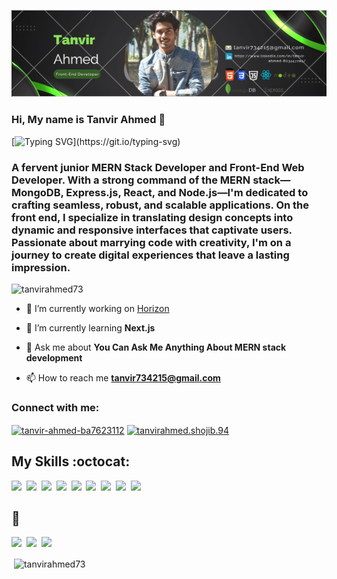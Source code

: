 ![logo](https://github.com/tanvirAhmed73/tanvirAhmed73/blob/main/Screenshot%20(21).png)
### **Hi, My name is Tanvir Ahmed** :wave:
[![Typing SVG](https://readme-typing-svg.herokuapp.com?font=Fira+Code&pause=1000&color=4CF78CE6&width=435&lines=I+am+a+Web-developer..!+%26;.)](https://git.io/typing-svg)


<h3 align="left">A fervent junior MERN Stack Developer and Front-End Web Developer. With a strong command of the MERN stack—MongoDB, Express.js, React, and Node.js—I'm dedicated to crafting seamless, robust, and scalable applications. On the front end, I specialize in translating design concepts into dynamic and responsive interfaces that captivate users. Passionate about marrying code with creativity, I'm on a journey to create digital experiences that leave a lasting impression.</h3>

<p align="left"> <img src="https://komarev.com/ghpvc/?username=tanvirahmed73&label=Profile%20views&color=0e75b6&style=flat" alt="tanvirahmed73" /> </p>

- 🔭 I’m currently working on [Horizon](google.com)

- 🌱 I’m currently learning **Next.js**

- 💬 Ask me about **You Can Ask Me Anything About MERN stack development**

- 📫 How to reach me **tanvir734215@gmail.com**

<h3 align="left">Connect with me:</h3>
<p align="left">
<a href="https://linkedin.com/in/tanvir-ahmed-ba7623112" target="blank"><img align="center" src="https://raw.githubusercontent.com/rahuldkjain/github-profile-readme-generator/master/src/images/icons/Social/linked-in-alt.svg" alt="tanvir-ahmed-ba7623112" height="30" width="40" /></a>
<a href="https://fb.com/tanvirahmed.shojib.94" target="blank"><img align="center" src="https://raw.githubusercontent.com/rahuldkjain/github-profile-readme-generator/master/src/images/icons/Social/facebook.svg" alt="tanvirahmed.shojib.94" height="30" width="40" /></a>
</p>

## **My Skills :octocat:**

<img src="https://img.shields.io/badge/html5%20-%23e34f26.svg?&style=for-the-badge&logo=html5&logoColor=white" />&nbsp;
<img src="https://img.shields.io/badge/css3%20-%231572B6.svg?&style=for-the-badge&logo=css3&logoColor=white" />&nbsp;
<img src="https://img.shields.io/badge/Tailwind_CSS-38B2AC?style=for-the-badge&logo=tailwind-css&logoColor=white"/>&nbsp;
<img src="https://img.shields.io/badge/javascript%20-%23F7DF1E.svg?&style=for-the-badge&logo=javascript&logoColor=white" />&nbsp;
<img src="https://img.shields.io/badge/React-20232A?style=for-the-badge&logo=react&logoColor=61DAFB" />&nbsp;
<img src="https://img.shields.io/badge/Firebase-0396de?style=for-the-badge&logo=firebase&logoColor=yellow" />&nbsp;
<img src="https://img.shields.io/badge/Node-43853D?style=for-the-badge&logo=node.js&logoColor=white" />&nbsp;
<img src="https://img.shields.io/badge/Express-43853D?style=for-the-badge&logo=express&logoColor=white" />&nbsp;
<img src="https://img.shields.io/badge/MongoDB-4EA94B?style=for-the-badge&logo=mongodb&logoColor=white" />&nbsp;
<br/>

## **:wrench:**

<img src="https://img.shields.io/badge/Git-e94e31?style=for-the-badge&logo=git&logoColor=white" />&nbsp;
<img src="https://img.shields.io/badge/VS CODE-007ACC?style=for-the-badge&logo=visual%20studio%20code&logoColor=white" />&nbsp;
<img src="https://img.shields.io/badge/Netlify-00C7B7?style=for-the-badge&logo=netlify&logoColor=white" />
<br/>





<p>&nbsp;<img align="center" src="https://github-readme-stats.vercel.app/api?username=tanvirahmed73&show_icons=true&locale=en" alt="tanvirahmed73" /></p>
